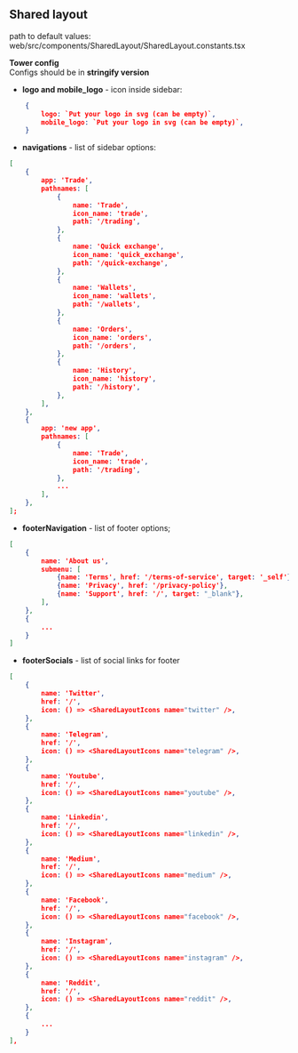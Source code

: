 ## Shared layout

path to default values: web/src/components/SharedLayout/SharedLayout.constants.tsx

**Tower config**<br/>
Configs should be in **stringify version**

* **logo and mobile_logo** - icon inside sidebar:<br />
```json
    {
        logo: `Put your logo in svg (can be empty)`,
        mobile_logo: `Put your logo in svg (can be empty)`,
    }
```

* **navigations** - list of sidebar options:
```json
[
    {
        app: 'Trade',
        pathnames: [
            {
                name: 'Trade',
                icon_name: 'trade',
                path: '/trading',
            },
            {
                name: 'Quick exchange',
                icon_name: 'quick_exchange',
                path: '/quick-exchange',
            },
            {
                name: 'Wallets',
                icon_name: 'wallets',
                path: '/wallets',
            },
            {
                name: 'Orders',
                icon_name: 'orders',
                path: '/orders',
            },
            {
                name: 'History',
                icon_name: 'history',
                path: '/history',
            },
        ],
    },
    {
        app: 'new app',
        pathnames: [
            {
                name: 'Trade',
                icon_name: 'trade',
                path: '/trading',
            },
            ...
        ],
    },
];
```

* **footerNavigation** - list of footer options;
```json
[
    {
        name: 'About us',
        submenu: [
            {name: 'Terms', href: '/terms-of-service', target: '_self'},
            {name: 'Privacy', href: '/privacy-policy'},
            {name: 'Support', href: '/', target: "_blank"},
        ],
    },
    {
        ...
    }
]
```

* **footerSocials** - list of social links for footer
```json
[
    {
        name: 'Twitter',
        href: '/',
        icon: () => <SharedLayoutIcons name="twitter" />,
    },
    {
        name: 'Telegram',
        href: '/',
        icon: () => <SharedLayoutIcons name="telegram" />,
    },
    {
        name: 'Youtube',
        href: '/',
        icon: () => <SharedLayoutIcons name="youtube" />,
    },
    {
        name: 'Linkedin',
        href: '/',
        icon: () => <SharedLayoutIcons name="linkedin" />,
    },
    {
        name: 'Medium',
        href: '/',
        icon: () => <SharedLayoutIcons name="medium" />,
    },
    {
        name: 'Facebook',
        href: '/',
        icon: () => <SharedLayoutIcons name="facebook" />,
    },
    {
        name: 'Instagram',
        href: '/',
        icon: () => <SharedLayoutIcons name="instagram" />,
    },
    {
        name: 'Reddit',
        href: '/',
        icon: () => <SharedLayoutIcons name="reddit" />,
    },
    {
        ...
    }
],
```